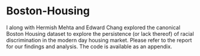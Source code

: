 # Boston-Housing

I along with Hermish Mehta and Edward Chang explored the canonical Boston Housing dataset to explore the persistence (or lack thereof) of racial discrimination in the modern day housing market. Please refer to the report for our findings and analysis. The code is available as an appendix. 

